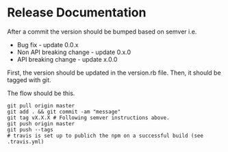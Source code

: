 # Release Documentation

After a commit the version should be bumped based on semver i.e.

* Bug fix - update 0.0.x
* Non API breaking change - update 0.x.0
* API breaking change - update x.0.0

First, the version should be updated in the version.rb file. Then, it should be
tagged with git.

The flow should be this.

```shell
git pull origin master
git add . && git commit -am "message"
git tag vX.X.X # Following semver instructions above.
git push origin master
git push --tags
# travis is set up to publich the npm on a successful build (see .travis.yml)
```


